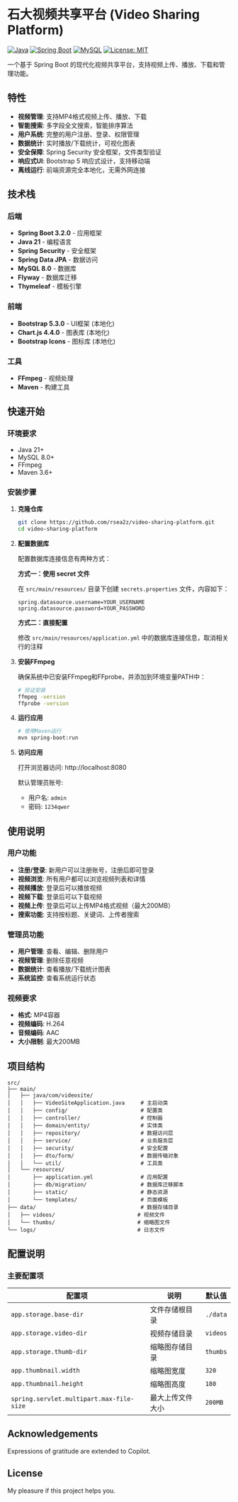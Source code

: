 # 石大视频共享平台 (Video Sharing Platform)

[![Java](https://img.shields.io/badge/Java-21-orange.svg)](https://openjdk.java.net/)
[![Spring Boot](https://img.shields.io/badge/Spring%20Boot-3.2.0-brightgreen.svg)](https://spring.io/projects/spring-boot)
[![MySQL](https://img.shields.io/badge/MySQL-8.0+-blue.svg)](https://www.mysql.com/)
[![License: MIT](https://img.shields.io/badge/License-MIT-yellow.svg)](https://opensource.org/licenses/MIT)

一个基于 Spring Boot 的现代化视频共享平台，支持视频上传、播放、下载和管理功能。

## 特性

- **视频管理**: 支持MP4格式视频上传、播放、下载
- **智能搜索**: 多字段全文搜索，智能排序算法
- **用户系统**: 完整的用户注册、登录、权限管理
- **数据统计**: 实时播放/下载统计，可视化图表
- **安全保障**: Spring Security 安全框架，文件类型验证
- **响应式UI**: Bootstrap 5 响应式设计，支持移动端
- **离线运行**: 前端资源完全本地化，无需外网连接

## 技术栈

### 后端
- **Spring Boot 3.2.0** - 应用框架
- **Java 21** - 编程语言
- **Spring Security** - 安全框架
- **Spring Data JPA** - 数据访问
- **MySQL 8.0** - 数据库
- **Flyway** - 数据库迁移
- **Thymeleaf** - 模板引擎

### 前端
- **Bootstrap 5.3.0** - UI框架 (本地化)
- **Chart.js 4.4.0** - 图表库 (本地化)
- **Bootstrap Icons** - 图标库 (本地化)

### 工具
- **FFmpeg** - 视频处理
- **Maven** - 构建工具

## 快速开始

### 环境要求

- Java 21+
- MySQL 8.0+
- FFmpeg
- Maven 3.6+

### 安装步骤

1. **克隆仓库**
   ```bash
   git clone https://github.com/rsea2z/video-sharing-platform.git
   cd video-sharing-platform
   ```

2. **配置数据库**
   
   配置数据库连接信息有两种方式：
   
   **方式一：使用 secret 文件**
   
   在 `src/main/resources/` 目录下创建 `secrets.properties` 文件，内容如下：
    ```properties
    spring.datasource.username=YOUR_USERNAME
    spring.datasource.password=YOUR_PASSWORD
    ```
   
   **方式二：直接配置**
   
   修改 `src/main/resources/application.yml` 中的数据库连接信息，取消相关行的注释

3. **安装FFmpeg**
   
   确保系统中已安装FFmpeg和FFprobe，并添加到环境变量PATH中：
   ```bash
   # 验证安装
   ffmpeg -version
   ffprobe -version
   ```

4. **运行应用**
   ```bash
   # 使用Maven运行
   mvn spring-boot:run
   ```

5. **访问应用**
   
   打开浏览器访问: http://localhost:8080
   
   默认管理员账号:
   - 用户名: `admin`
   - 密码: `1234qwer`

## 使用说明

### 用户功能
- **注册/登录**: 新用户可以注册账号，注册后即可登录
- **视频浏览**: 所有用户都可以浏览视频列表和详情
- **视频播放**: 登录后可以播放视频
- **视频下载**: 登录后可以下载视频
- **视频上传**: 登录后可以上传MP4格式视频（最大200MB）
- **搜索功能**: 支持按标题、关键词、上传者搜索

### 管理员功能
- **用户管理**: 查看、编辑、删除用户
- **视频管理**: 删除任意视频
- **数据统计**: 查看播放/下载统计图表
- **系统监控**: 查看系统运行状态

### 视频要求
- **格式**: MP4容器
- **视频编码**: H.264
- **音频编码**: AAC
- **大小限制**: 最大200MB

## 项目结构

```
src/
├── main/
│   ├── java/com/videosite/
│   │   ├── VideoSiteApplication.java     # 主启动类
│   │   ├── config/                       # 配置类
│   │   ├── controller/                   # 控制器
│   │   ├── domain/entity/                # 实体类
│   │   ├── repository/                   # 数据访问层
│   │   ├── service/                      # 业务服务层
│   │   ├── security/                     # 安全配置
│   │   ├── dto/form/                     # 数据传输对象
│   │   └── util/                         # 工具类
│   └── resources/
│       ├── application.yml               # 应用配置
│       ├── db/migration/                 # 数据库迁移脚本
│       ├── static/                       # 静态资源
│       └── templates/                    # 页面模板
├── data/                                 # 数据存储目录
│   ├── videos/                          # 视频文件
│   └── thumbs/                          # 缩略图文件
└── logs/                                # 日志文件
```

## 配置说明

### 主要配置项

| 配置项 | 说明 | 默认值 |
|--------|------|--------|
| `app.storage.base-dir` | 文件存储根目录 | `./data` |
| `app.storage.video-dir` | 视频存储目录 | `videos` |
| `app.storage.thumb-dir` | 缩略图存储目录 | `thumbs` |
| `app.thumbnail.width` | 缩略图宽度 | `320` |
| `app.thumbnail.height` | 缩略图高度 | `180` |
| `spring.servlet.multipart.max-file-size` | 最大上传文件大小 | `200MB` |

## Acknowledgements
Expressions of gratitude are extended to Copilot.

## License
My pleasure if this project helps you.
